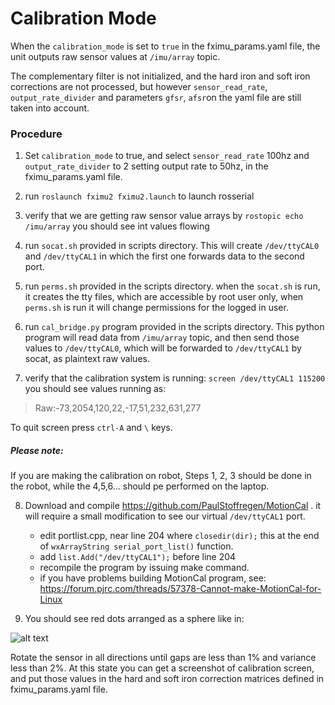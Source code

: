 # Calibration Mode

When the `calibration_mode` is set to `true` in the fximu_params.yaml file, the unit outputs raw sensor values at `/imu/array` topic.

The complementary filter is not initialized, and the hard iron and soft iron corrections are not processed, but however `sensor_read_rate`, `output_rate_divider` and parameters `gfsr`, `afsr`on the yaml file are still taken into account.

### Procedure

1. Set `calibration_mode` to true, and select `sensor_read_rate` 100hz and `output_rate_divider` to 2 setting output rate to 50hz, in the fximu_params.yaml file.

2. run `roslaunch fximu2 fximu2.launch` to launch rosserial

3. verify that we are getting raw sensor value arrays by `rostopic echo /imu/array` you should see int values flowing

4. run `socat.sh` provided in scripts directory. This will create `/dev/ttyCAL0` and `/dev/ttyCAL1` in which the first one forwards data to the second port.

5. run `perms.sh` provided in the scripts directory. when the `socat.sh` is run, it creates the tty files, which are accessible by root user only, when `perms.sh` is run it will change permissions for the logged in user.

6. run `cal_bridge.py` program provided in the scripts directory. This python program will read data from `/imu/array` topic, and then send those values to `/dev/ttyCAL0`, which will be forwarded to `/dev/ttyCAL1` by socat, as plaintext raw values.

7. verify that the calibration system is running: `screen /dev/ttyCAL1 115200` you should see values running as:

> Raw:-73,2054,120,22,-17,51,232,631,277

To quit screen press `ctrl-A` and `\` keys.

##### Please note:
If you are making the calibration on robot, Steps 1, 2, 3 should be done in the robot, while the 4,5,6... should pe performed on the laptop.

8. Download and compile https://github.com/PaulStoffregen/MotionCal . it will require a small modification to see our virtual  `/dev/ttyCAL1` port.

   - edit portlist.cpp, near line 204 where `closedir(dir);` this at the end of `wxArrayString serial_port_list()` function.
   - add `list.Add("/dev/ttyCAL1");` before line 204
   - recompile the program by issuing make command.
   - if you have problems building MotionCal program, see: https://forum.pjrc.com/threads/57378-Cannot-make-MotionCal-for-Linux

9. You should see red dots arranged as a sphere like in:

![alt text](https://raw.githubusercontent.com/altineller/documentation_images/master/fximu/calibration_screen.png)

Rotate the sensor in all directions until gaps are less than 1% and variance less than 2%. At this state you can get a screenshot of calibration screen, and put those values in the hard and soft iron correction matrices defined in fximu_params.yaml file.


